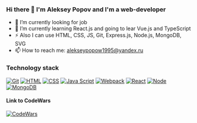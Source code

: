 ### Hi there 👋 I'm Aleksey Popov and I'm a web-developer
- 🔭 I’m currently looking for job
- 🌱 I’m currently learning React.js and going to lear Vue.js and TypeScript
- ⚡ Also I can use HTML, CSS, JS, Git, Express.js, Node.js, MongoDB, SVG
- 📫 How to reach me: alekseypopow1995@yandex.ru

### Technology stack
[![Git](https://shields.io/badge/-Git-f0efe7?logo=git&style=for-the-badge)](https://git-scm.com/)
[![HTML](https://shields.io/badge/-HTML5-E34F26?logo=html5&style=for-the-badge&logoColor=fff)](https://html5book.ru/html-html5/)
[![CSS](https://shields.io/badge/-CSS3-1572B6?logo=css3&style=for-the-badge&logoColor=fff)](https://html5book.ru/osnovy-css/)
[![Java Script](https://shields.io/badge/-Java_Script-F7DF1E?logo=javascript&style=for-the-badge&logoColor=222)](https://learn.javascript.ru/)
[![Webpack](https://shields.io/badge/-Webpack-2b3a42?logo=webpack&style=for-the-badge)](https://webpack.js.org/)
[![React](https://shields.io/badge/-React-282c34?logo=react&style=for-the-badge)](https://reactjs.org/)
[![Node](https://shields.io/badge/-Node-333?logo=node.js&style=for-the-badge)](https://nodejs.org/en/)
[![MongoDB](https://shields.io/badge/-MongoDB-f9fbfa?logo=MongoDB&style=for-the-badge)](https://www.mongodb.com/)

#### Link to CodeWars
[![CodeWars](https://www.codewars.com/users/Aleksey28/badges/large)](https://www.codewars.com/users/Aleksey28)

<!--
**Aleksey28/Aleksey28** is a ✨ _special_ ✨ repository because its `README.md` (this file) appears on your GitHub profile.

Here are some ideas to get you started:

- 🔭 I’m currently working on ...
- 🌱 I’m currently learning ...
- 👯 I’m looking to collaborate on ...
- 🤔 I’m looking for help with ...
- 💬 Ask me about ...
- 📫 How to reach me: ...
- 😄 Pronouns: ...
- ⚡ Fun fact: ...
-->
